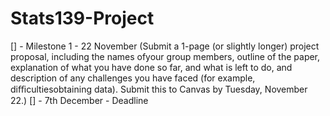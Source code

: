 # Stats139-Project
[] - Milestone 1 - 22 November (Submit a 1-page (or slightly longer) project proposal, including the names ofyour group members, outline of the paper, explanation of what you have done so far, and what is left to do, and description of any challenges you have faced (for example, diﬃcultiesobtaining data). Submit this to Canvas by Tuesday, November 22.)
[] - 7th December - Deadline